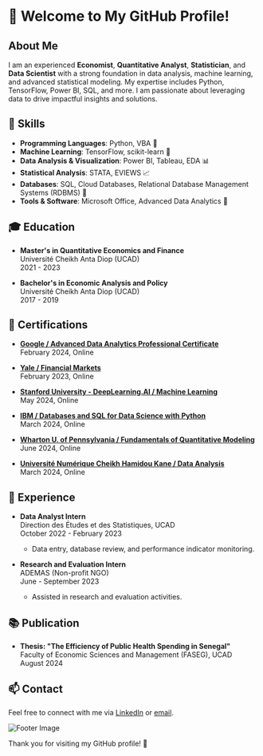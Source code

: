 # 👋 Welcome to My GitHub Profile!

## About Me

I am an experienced **Economist**, **Quantitative Analyst**, **Statistician**, and **Data Scientist** with a strong foundation in data analysis, machine learning, and advanced statistical modeling. My expertise includes Python, TensorFlow, Power BI, SQL, and more. I am passionate about leveraging data to drive impactful insights and solutions.


## 🔧 Skills

- **Programming Languages**: Python, VBA 🐍
- **Machine Learning**: TensorFlow, scikit-learn 🤖
- **Data Analysis & Visualization**: Power BI, Tableau, EDA 📊
- **Statistical Analysis**: STATA, EVIEWS 📈
- **Databases**: SQL, Cloud Databases, Relational Database Management Systems (RDBMS) 💾
- **Tools & Software**: Microsoft Office, Advanced Data Analytics 📑

## 🎓 Education

- **Master's in Quantitative Economics and Finance**  
  Université Cheikh Anta Diop (UCAD)  
  2021 - 2023

- **Bachelor's in Economic Analysis and Policy**  
  Université Cheikh Anta Diop (UCAD)  
  2017 - 2019

## 📜 Certifications

- **[Google / Advanced Data Analytics Professional Certificate](https://www.coursera.org/learn/advanced-data-analytics)**  
  February 2024, Online

- **[Yale / Financial Markets](https://www.coursera.org/learn/financial-markets-global)**  
  February 2023, Online

- **[Stanford University - DeepLearning.AI / Machine Learning](https://www.coursera.org/learn/machine-learning)**  
  May 2024, Online

- **[IBM / Databases and SQL for Data Science with Python](https://www.coursera.org/learn/sql-data-science)**  
  March 2024, Online

- **[Wharton U. of Pennsylvania / Fundamentals of Quantitative Modeling](https://www.coursera.org/learn/quantitative-modeling)**  
  June 2024, Online

- **[Université Numérique Cheikh Hamidou Kane / Data Analysis](https://www.udemy.com/course/data-analysis-ucn/)**  
  March 2024, Online

## 💼 Experience

- **Data Analyst Intern**  
  Direction des Études et des Statistiques, UCAD  
  October 2022 - February 2023  
  - Data entry, database review, and performance indicator monitoring.

- **Research and Evaluation Intern**  
  ADEMAS (Non-profit NGO)  
  June - September 2023  
  - Assisted in research and evaluation activities.

## 📚 Publication

- **Thesis: "The Efficiency of Public Health Spending in Senegal"**  
  Faculty of Economic Sciences and Management (FASEG), UCAD  
  August 2024

## 📫 Contact

Feel free to connect with me via [LinkedIn](https://www.linkedin.com/in/serigne-dame-lo-44a428214/?lipi=urn%3Ali%3Apage%3Ad_flagship3_feed%3B8hH%2BNmdWSDORdlO528WEAQ%3D%3D) or [email](mailto:your.loserignedame9@gmail.com).

![Footer Image](https://your-image-url.com/footer-image.jpg) <!-- Replace with your actual image URL -->

Thank you for visiting my GitHub profile! 🙌
